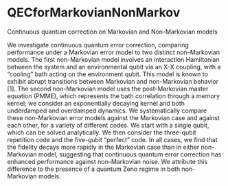 # QECforMarkovianNonMarkov
Continuous quantum correction on Markovian and Non-Markovian models

We investigate continuous quantum error correction, comparing performance under a Markovian error model to two distinct non-Markovian models. The first non-Markovian model involves an interaction Hamiltonian between the system and an environmental qubit via an X-X coupling, with a “cooling” bath acting on the environment qubit. This model is known to exhibit abrupt transitions between Markovian and non-Markovian behavior [1]. The second non-Markovian model uses the post-Markovian master equation (PMME), which represents the bath correlation through a memory kernel; we consider an exponentially decaying kernel and both underdamped and overdamped dynamics. We systematically compare these non-Markovian error models against the Markovian case and against each other, for a variety of different codes. We start with a single qubit, which can be solved analytically. We then consider the three-qubit repetition code and the five-qubit “perfect” code. In all cases, we find that the fidelity decays more rapidly in the Markovian case than in either non-Markovian model, suggesting that continuous quantum error correction has enhanced performance against non-Markovian noise. We attribute this difference to the presence of a quantum Zeno regime in both non-Markovian models.
